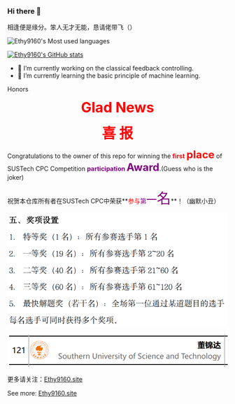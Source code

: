 ### Hi there 👋

相逢便是缘分。笨人无才无能，恳请佬带飞（）

![Ethy9160's Most used languages](https://github-readme-stats.vercel.app/api/top-langs?username=Ethylene9160&layout=compact&hide_border=true&langs_count=10)

[![Ethy9160's GitHub stats](https://github-readme-stats.vercel.app/api?username=Ethylene9160&show_icons=true&theme=transparent)](https://github.com/anuraghazra/github-readme-stats)


- 🔭 I’m currently working on the classical feedback controlling. 
- 🌱 I’m currently learning the basic principle of machine learning.

Honors

<p align = 'center'><font color = 'red', size = 6><b>Glad News</b></font></p>
<p align = 'center'><font color = 'red', size = 6><b>喜 报</b></font></p>

Congratulations to the owner of this repo for winning the **<font color = 'red'>first</font>** **<font size=5, color='red'>place</font>** of SUSTech CPC Competition **<font color='purple'>participation</font> <font  size = 5, color='purple'>Award</font>**.(Guess who is the joker)

祝贺本仓库所有者在SUSTech CPC中荣获**<font color='red'>参与</font><font color='purple'>第</font><font size = 5, color='purple'>一</font><font size=6, color='purple'>名</font>**！（幽默小丑）

![image-20231231004817195](README.assets/image-20231231004817195.png)

![image-20231231004729878](README.assets/image-20231231004729878.png)

<!--
**Ethylene9160/Ethylene9160** is a ✨ _special_ ✨ repository because its `README.md` (this file) appears on your GitHub profile.

Here are some ideas to get you started:

- 🔭 I’m currently working on ...
- 🌱 I’m currently learning ...
- 👯 I’m looking to collaborate on ...
- 🤔 I’m looking for help with ...
- 💬 Ask me about ...
- 📫 How to reach me: ...
- 😄 Pronouns: ...
- ⚡ Fun fact: ...
-->

更多请关注：[Ethy9160.site](https://ethy9160.site)

See more: [Ethy9160.site](https://ethy9160.site)
